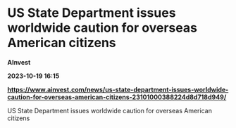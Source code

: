 # US State Department issues worldwide caution for overseas American citizens
**AInvest**

**2023-10-19 16:15**

**https://www.ainvest.com/news/us-state-department-issues-worldwide-caution-for-overseas-american-citizens-23101000388224d8d718d949/**

US State Department issues worldwide caution for overseas American citizens